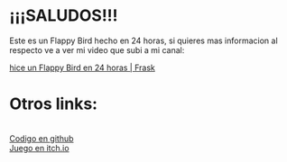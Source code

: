 
<h1>
¡¡¡SALUDOS!!!
</h1>


Este es un Flappy Bird hecho en 24 horas, si quieres mas informacion al respecto ve a ver mi video que subi a mi canal:


<a href="https://youtu.be/FkFHfWsg_UU">
	hice un Flappy Bird en 24 horas | Frask
</a>

<h1>Otros links:</h1>
<br>
<a href="https://github.com/elfrask/Geometrydash24horas">
	Codigo en github
</a>
<br>
<a href="https://elfrask.itch.io/geometrydash24horas">
	Juego en itch.io
</a>
